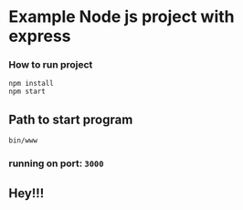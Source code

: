 # Example Node js project with express

### How to run project

```
npm install
npm start
```

## Path to start program

```
bin/www
```

### running on port: `3000`

## Hey!!!
